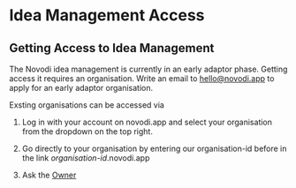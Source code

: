 # Idea Management Access

## Getting Access to Idea Management

The Novodi idea management is currently in an early adaptor phase. Getting access it requires an organisation. Write an email to hello@novodi.app to apply for an early adaptor organisation.

Exsting organisations can be accessed via

1. Log in with your account on novodi.app and select your organisation from the dropdown on the top right.

2. Go directly to your organisation by entering our organisation-id before in the link *organisation-id*.novodi.app

3. Ask the [Owner](/idea_management_roles/#owner)
